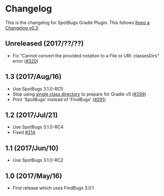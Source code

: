 # Changelog

This is the changelog for SpotBugs Gradle Plugin. This follows [Keep a Changelog v0.3](http://keepachangelog.com/en/0.3.0/).

## Unreleased (2017/??/??)

* Fix "Cannot convert the provided notation to a File or URI: classesDirs" error ([#320](https://github.com/spotbugs/spotbugs/issues/320))

## 1.3 (2017/Aug/16)

* Use SpotBugs 3.1.0-RC5
* Stop using [single class directory](https://docs.gradle.org/4.0.2/release-notes.html#multiple-class-directories-for-a-single-source-set) to prepare for Gradle v5 ([#299](https://github.com/spotbugs/spotbugs/issues/299))
* Print 'SpotBugs' instead of 'FindBugs' ([#291](https://github.com/spotbugs/spotbugs/issues/291))

## 1.2 (2017/Jul/21)

* Use SpotBugs 3.1.0-RC4
* Fixed [#214](https://github.com/spotbugs/spotbugs/issues/214)

## 1.1 (2017/Jun/10)

* Use SpotBugs 3.1.0-RC2

## 1.0 (2017/May/16)

* First release which uses FindBugs 3.0.1
